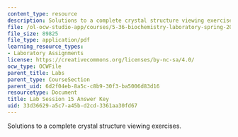 ```yaml
---
content_type: resource
description: Solutions to a complete crystal structure viewing exercises.
file: /ol-ocw-studio-app/courses/5-36-biochemistry-laboratory-spring-2009/33d36629a5c7a45bd2cd3361aa30fd67_ses15ans_key.pdf
file_size: 89825
file_type: application/pdf
learning_resource_types:
- Laboratory Assignments
license: https://creativecommons.org/licenses/by-nc-sa/4.0/
ocw_type: OCWFile
parent_title: Labs
parent_type: CourseSection
parent_uid: 6d2f04eb-8a5c-c8b9-30f3-ba5006d83d16
resourcetype: Document
title: Lab Session 15 Answer Key
uid: 33d36629-a5c7-a45b-d2cd-3361aa30fd67
---
```

Solutions to a complete crystal structure viewing exercises.